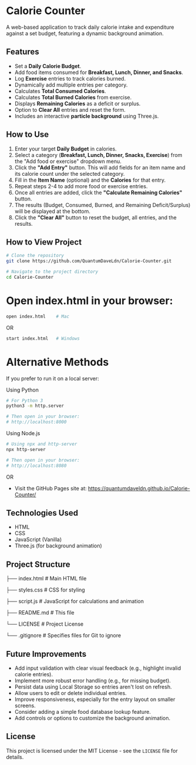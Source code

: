 # Calorie Counter

A web-based application to track daily calorie intake and expenditure against a set budget, featuring a dynamic background animation.

## Features

* Set a **Daily Calorie Budget**.
* Add food items consumed for **Breakfast, Lunch, Dinner, and Snacks**.
* Log **Exercise** entries to track calories burned.
* Dynamically add multiple entries per category.
* Calculates **Total Consumed Calories**.
* Calculates **Total Burned Calories** from exercise.
* Displays **Remaining Calories** as a deficit or surplus.
* Option to **Clear All** entries and reset the form.
* Includes an interactive **particle background** using Three.js.

## How to Use

1.  Enter your target **Daily Budget** in calories.
2.  Select a category (**Breakfast, Lunch, Dinner, Snacks, Exercise**) from the "Add food or exercise" dropdown menu.
3.  Click the **"Add Entry"** button. This will add fields for an item name and its calorie count under the selected category.
4.  Fill in the **Item Name** (optional) and the **Calories** for that entry.
5.  Repeat steps 2-4 to add more food or exercise entries.
6.  Once all entries are added, click the **"Calculate Remaining Calories"** button.
7.  The results (Budget, Consumed, Burned, and Remaining Deficit/Surplus) will be displayed at the bottom.
8.  Click the **"Clear All"** button to reset the budget, all entries, and the results.

## How to View Project

```bash
# Clone the repository
git clone https://github.com/QuantumDaveLdn/Calorie-Counter.git
```
```bash
# Navigate to the project directory
cd Calorie-Counter
```

# Open index.html in your browser:
```bash
open index.html    # Mac
```

OR

```bash
start index.html   # Windows
```

# Alternative Methods
If you prefer to run it on a local server:

Using Python
```bash
# For Python 3
python3 -m http.server

# Then open in your browser:
# http://localhost:8000
```

Using Node.js
```bash
# Using npx and http-server
npx http-server

# Then open in your browser:
# http://localhost:8080
```

OR

* Visit the GitHub Pages site at: https://quantumdaveldn.github.io/Calorie-Counter/

## Technologies Used

* HTML
* CSS
* JavaScript (Vanilla)
* Three.js (for background animation)

## Project Structure

├── index.html # Main HTML file

├── styles.css # CSS for styling

├── script.js  # JavaScript for calculations and animation

├── README.md  # This file

└── LICENSE    # Project License 

└── .gitignore # Specifies files for Git to ignore

## Future Improvements 

* Add input validation with clear visual feedback (e.g., highlight invalid calorie entries).
* Implement more robust error handling (e.g., for missing budget).
* Persist data using Local Storage so entries aren't lost on refresh.
* Allow users to edit or delete individual entries.
* Improve responsiveness, especially for the entry layout on smaller screens.
* Consider adding a simple food database lookup feature.
* Add controls or options to customize the background animation.

## License

This project is licensed under the MIT License - see the `LICENSE` file for details.
